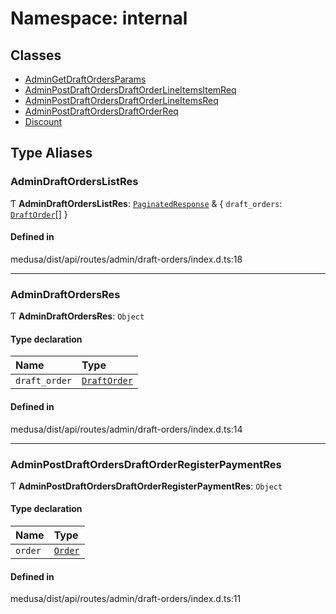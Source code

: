 # Namespace: internal

## Classes

- [AdminGetDraftOrdersParams](../classes/internal-7.AdminGetDraftOrdersParams.md)
- [AdminPostDraftOrdersDraftOrderLineItemsItemReq](../classes/internal-7.AdminPostDraftOrdersDraftOrderLineItemsItemReq.md)
- [AdminPostDraftOrdersDraftOrderLineItemsReq](../classes/internal-7.AdminPostDraftOrdersDraftOrderLineItemsReq.md)
- [AdminPostDraftOrdersDraftOrderReq](../classes/internal-7.AdminPostDraftOrdersDraftOrderReq.md)
- [Discount](../classes/internal-7.Discount.md)

## Type Aliases

### AdminDraftOrdersListRes

Ƭ **AdminDraftOrdersListRes**: [`PaginatedResponse`](internal-2.md#paginatedresponse) & { `draft_orders`: [`DraftOrder`](../classes/internal.DraftOrder.md)[]  }

#### Defined in

medusa/dist/api/routes/admin/draft-orders/index.d.ts:18

___

### AdminDraftOrdersRes

Ƭ **AdminDraftOrdersRes**: `Object`

#### Type declaration

| Name | Type |
| :------ | :------ |
| `draft_order` | [`DraftOrder`](../classes/internal.DraftOrder.md) |

#### Defined in

medusa/dist/api/routes/admin/draft-orders/index.d.ts:14

___

### AdminPostDraftOrdersDraftOrderRegisterPaymentRes

Ƭ **AdminPostDraftOrdersDraftOrderRegisterPaymentRes**: `Object`

#### Type declaration

| Name | Type |
| :------ | :------ |
| `order` | [`Order`](../classes/internal.Order.md) |

#### Defined in

medusa/dist/api/routes/admin/draft-orders/index.d.ts:11
